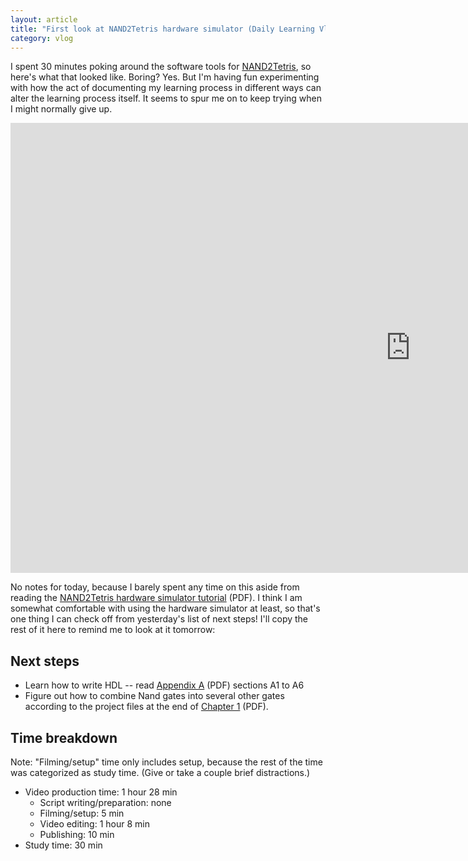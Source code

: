 ```yaml
---
layout: article
title: "First look at NAND2Tetris hardware simulator (Daily Learning Vlog #94)"
category: vlog
---
```


I spent 30 minutes poking around the software tools for [NAND2Tetris](http://nand2tetris.org/), so here's what that looked like. Boring? Yes. But I'm having fun experimenting with how the act of documenting my learning process in different ways can alter the learning process itself. It seems to spur me on to keep trying when I might normally give up.

<iframe width="1280" height="720" src="https://www.youtube.com/embed/SEBp3WVY2_w" frameborder="0" allowfullscreen></iframe>

No notes for today, because I barely spent any time on this aside from reading the [NAND2Tetris hardware simulator tutorial](http://nand2tetris.org/tutorials/PDF/Hardware%20Simulator%20Tutorial.pdf) (PDF). I think I am somewhat comfortable with using the hardware simulator at least, so that's one thing I can check off from yesterday's list of next steps! I'll copy the rest of it here to remind me to look at it tomorrow:

## Next steps

- Learn how to write HDL -- read [Appendix A](http://nand2tetris.org/chapters/appendix%20A.pdf) (PDF) sections A1 to A6 
- Figure out how to combine Nand gates into several other gates according to the project files at the end of [Chapter 1](http://nand2tetris.org/chapters/chapter%2001.pdf) (PDF).

## Time breakdown

Note: "Filming/setup" time only includes setup, because the rest of the time was categorized as study time. (Give or take a couple brief distractions.)

- Video production time: 1 hour 28 min
  - Script writing/preparation: none
  - Filming/setup: 5 min
  - Video editing: 1 hour 8 min
  - Publishing: 10 min
- Study time: 30 min